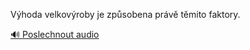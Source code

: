 
Výhoda velkovýroby je způsobena právě těmito faktory.

[🔊 Poslechnout audio](/data/7-paragraphs/audio/chapter_32/para_003-Vhoda-velkovroby-je-zpsobena-prv-tmito-fakto.mp3)
